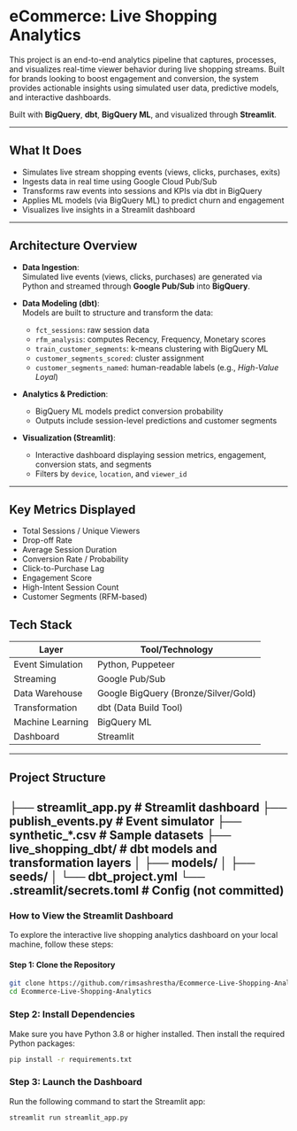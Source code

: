 
# eCommerce: Live Shopping Analytics

This project is an end-to-end analytics pipeline that captures, processes, and visualizes real-time viewer behavior during live shopping streams. Built for brands looking to boost engagement and conversion, the system provides actionable insights using simulated user data, predictive models, and interactive dashboards.

Built with **BigQuery**, **dbt**, **BigQuery ML**, and visualized through **Streamlit**.

---

## What It Does

- Simulates live stream shopping events (views, clicks, purchases, exits)
- Ingests data in real time using Google Cloud Pub/Sub
- Transforms raw events into sessions and KPIs via dbt in BigQuery
- Applies ML models (via BigQuery ML) to predict churn and engagement
- Visualizes live insights in a Streamlit dashboard

---
##  Architecture Overview

- **Data Ingestion**:  
  Simulated live events (views, clicks, purchases) are generated via Python and streamed through **Google Pub/Sub** into **BigQuery**.

- **Data Modeling (dbt)**:  
  Models are built to structure and transform the data:
  - `fct_sessions`: raw session data
  - `rfm_analysis`: computes Recency, Frequency, Monetary scores
  - `train_customer_segments`: k-means clustering with BigQuery ML
  - `customer_segments_scored`: cluster assignment
  - `customer_segments_named`: human-readable labels (e.g., *High-Value Loyal*)

- **Analytics & Prediction**:
  - BigQuery ML models predict conversion probability
  - Outputs include session-level predictions and customer segments

- **Visualization (Streamlit)**:  
  - Interactive dashboard displaying session metrics, engagement, conversion stats, and segments
  - Filters by `device`, `location`, and `viewer_id`

---

## Key Metrics Displayed

- Total Sessions / Unique Viewers  
- Drop-off Rate  
- Average Session Duration  
- Conversion Rate / Probability  
- Click-to-Purchase Lag  
- Engagement Score  
- High-Intent Session Count  
- Customer Segments (RFM-based)

## Tech Stack

| Layer            | Tool/Technology                         |
|------------------|------------------------------------------|
| Event Simulation | Python, Puppeteer                       |
| Streaming        | Google Pub/Sub                          |
| Data Warehouse   | Google BigQuery (Bronze/Silver/Gold)    |
| Transformation   | dbt (Data Build Tool)                   |
| Machine Learning | BigQuery ML                             |
| Dashboard        | Streamlit                               |

---
## Project Structure


  ├── streamlit_app.py              # Streamlit dashboard
  ├── publish_events.py            # Event simulator
  ├── synthetic_*.csv              # Sample datasets
  ├── live_shopping_dbt/           # dbt models and transformation layers
  │   ├── models/
  │   ├── seeds/
  │   └── dbt_project.yml
  └── .streamlit/secrets.toml      # Config (not committed)
---
### How to View the Streamlit Dashboard

To explore the interactive live shopping analytics dashboard on your local machine, follow these steps:

#### Step 1: Clone the Repository
```bash
git clone https://github.com/rimsashrestha/Ecommerce-Live-Shopping-Analytics.git
cd Ecommerce-Live-Shopping-Analytics
```

### Step 2: Install Dependencies
Make sure you have Python 3.8 or higher installed. Then install the required Python packages:
```bash
pip install -r requirements.txt
```

### Step 3: Launch the Dashboard
Run the following command to start the Streamlit app:
```bash
streamlit run streamlit_app.py
```



